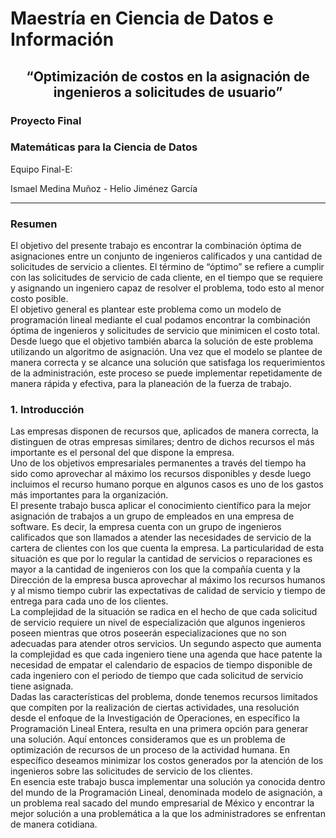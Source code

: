 # Maestría en Ciencia de Datos e Información

## <center>“Optimización de costos en la asignación de ingenieros a solicitudes de usuario”<center/>

### Proyecto Final
### Matemáticas para la Ciencia de Datos

Equipo Final-E:

Ismael Medina Muñoz - Helio Jiménez García

---

### Resumen

El objetivo del presente trabajo es encontrar la combinación óptima de asignaciones entre un conjunto de ingenieros calificados y una cantidad de solicitudes de servicio a clientes.  El término de “óptimo” se refiere a cumplir con las solicitudes de servicio de cada cliente, en el tiempo que se requiere y asignando un ingeniero capaz de resolver el problema, todo esto al menor costo posible.    
El objetivo general es plantear este problema como un modelo de programación lineal mediante el cual podamos encontrar la combinación óptima de ingenieros y solicitudes de servicio que minimicen el costo total.  Desde luego que el objetivo también abarca la solución de este problema utilizando un algoritmo de asignación.
Una vez que el modelo se plantee de manera correcta y se alcance una solución que satisfaga los requerimientos de la administración, este proceso se puede implementar repetidamente de manera rápida y efectiva, para la planeación de la fuerza de trabajo.

### 1. Introducción

Las empresas disponen de recursos que, aplicados de manera correcta, la distinguen de otras empresas similares; dentro de dichos recursos el más importante es el personal del que dispone la empresa.    
Uno de los objetivos empresariales permanentes a través del tiempo ha sido como aprovechar al máximo los recursos disponibles y desde luego incluimos el recurso humano porque en algunos casos es uno de los gastos más importantes para la organización.    
El presente trabajo busca aplicar el conocimiento científico para la mejor asignación de trabajos a un grupo de empleados en una empresa de software. Es decir, la empresa cuenta con un grupo de ingenieros calificados que son llamados a atender las necesidades de servicio de la cartera de clientes con los que cuenta la empresa. La particularidad de esta situación es que por lo regular la cantidad de servicios o reparaciones es mayor a la cantidad de ingenieros con los que la compañía cuenta y la Dirección de la empresa busca aprovechar al máximo los recursos humanos y al mismo tiempo cubrir las expectativas de calidad de servicio y tiempo de entrega para cada uno de los clientes.    
La complejidad de la situación se radica en el hecho de que cada solicitud de servicio requiere un nivel de especialización que algunos ingenieros poseen mientras que otros poseerán especializaciones que no son adecuadas para atender otros servicios. Un segundo aspecto que aumenta la complejidad es que cada ingeniero tiene una agenda que hace patente la necesidad de empatar el calendario de espacios de tiempo disponible de cada ingeniero con el periodo de tiempo que cada solicitud de servicio tiene asignada.    
Dadas las características del problema, donde tenemos recursos limitados que compiten por la realización de ciertas actividades, una resolución desde el enfoque de la Investigación de Operaciones, en específico la Programación Lineal Entera, resulta en una primera opción para generar una solución. Aquí entonces consideramos que es un problema de optimización de recursos de un proceso de la actividad humana. En específico deseamos minimizar los costos generados por la atención de los ingenieros sobre las solicitudes de servicio de los clientes.    
En esencia este trabajo busca implementar una solución ya conocida dentro del mundo de la Programación Lineal, denominada modelo de asignación, a un problema real sacado del mundo empresarial de México y encontrar la mejor solución a una problemática a la que los administradores se enfrentan de manera cotidiana.    
